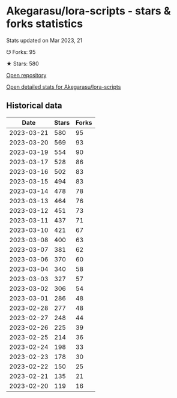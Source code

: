 # Akegarasu/lora-scripts - stars & forks statistics

Stats updated on Mar 2023, 21

☋ Forks: 95

★ Stars: 580

[Open repository](https://github.com/Akegarasu/lora-scripts)

[Open detailed stats for Akegarasu/lora-scripts](https://reviewgithub.com/rep/Akegarasu/lora-scripts)

## Historical data
| Date | Stars | Forks |
|------|-------|-------|
| 2023-03-21 | 580 | 95 | 
| 2023-03-20 | 569 | 93 | 
| 2023-03-19 | 554 | 90 | 
| 2023-03-17 | 528 | 86 | 
| 2023-03-16 | 502 | 83 | 
| 2023-03-15 | 494 | 83 | 
| 2023-03-14 | 478 | 78 | 
| 2023-03-13 | 464 | 76 | 
| 2023-03-12 | 451 | 73 | 
| 2023-03-11 | 437 | 71 | 
| 2023-03-10 | 421 | 67 | 
| 2023-03-08 | 400 | 63 | 
| 2023-03-07 | 381 | 62 | 
| 2023-03-06 | 370 | 60 | 
| 2023-03-04 | 340 | 58 | 
| 2023-03-03 | 327 | 57 | 
| 2023-03-02 | 306 | 54 | 
| 2023-03-01 | 286 | 48 | 
| 2023-02-28 | 277 | 48 | 
| 2023-02-27 | 248 | 44 | 
| 2023-02-26 | 225 | 39 | 
| 2023-02-25 | 214 | 36 | 
| 2023-02-24 | 198 | 33 | 
| 2023-02-23 | 178 | 30 | 
| 2023-02-22 | 150 | 25 | 
| 2023-02-21 | 135 | 21 | 
| 2023-02-20 | 119 | 16 | 

